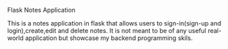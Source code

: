 Flask Notes Application

This is a notes application in flask that allows users to sign-in(sign-up and login),create,edit and delete notes. It is not meant to be of any useful real-world application but showcase my backend programming skils.
